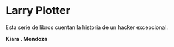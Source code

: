# Larry Plotter

Esta serie de libros cuentan la historia de un hacker excepcional.

**Kiara . Mendoza**
